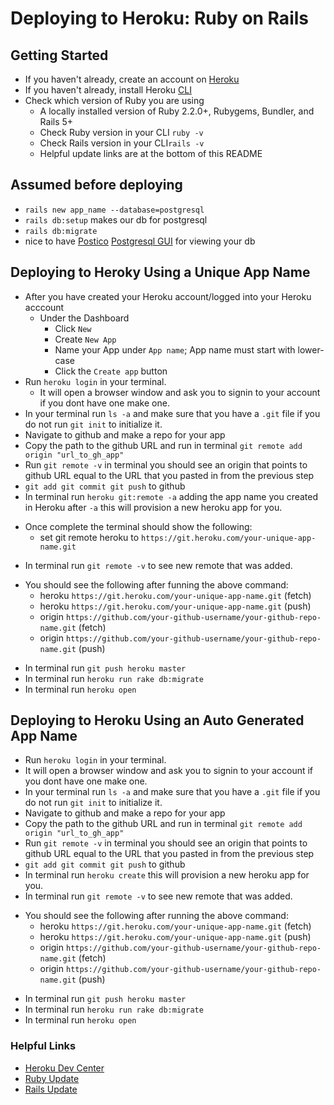 # Deploying to Heroku: Ruby on Rails

## Getting Started
- If you haven't already, create an account on [Heroku](https://heroku.com)
- If you haven't already, install Heroku [CLI](https://devcenter.heroku.com/articles/heroku-cli#download-and-install)
- Check which version of Ruby you are using
  * A locally installed version of Ruby 2.2.0+, Rubygems, Bundler, and Rails 5+
  * Check Ruby version in your CLI `ruby -v`
  * Check Rails version in your CLI`rails -v`
  * Helpful update links are at the bottom of this README

## Assumed before deploying
- `rails new app_name --database=postgresql`
- `rails db:setup` makes our db for postgresql
- `rails db:migrate`
- nice to have [Postico](https://eggerapps.at/postico/) [Postgresql GUI](https://postgresapp.com/downloads.html) for viewing your db

## Deploying to Heroky Using a Unique App Name
- After you have created your Heroku account/logged into your Heroku acccount
  * Under the Dashboard
    * Click `New`
    * Create `New App`
    * Name your App under `App name`; App name must start with lower-case
    * Click the `Create app` button
- Run `heroku login` in your terminal.
  * It will open a browser window and ask you to signin to your account if you dont have one make one.
- In your terminal run `ls -a` and make sure that you have a `.git` file if you do not run `git init` to initialize it.
- Navigate to github and make a repo for your app
- Copy the path to the github URL and run in terminal `git remote add origin "url_to_gh_app"`
- Run `git remote -v` in terminal you should see an origin that points to github URL equal to the URL that you pasted in from the previous step
- `git add git commit git push` to github
- In terminal run `heroku git:remote -a` adding the app name you created in Heroku after `-a` this will provision a new heroku app for you.
 * Once complete the terminal should show the following:
    * set git remote heroku to `https://git.heroku.com/your-unique-app-name.git`
- In terminal run `git remote -v` to see new remote that was added.
 * You should see the following after funning the above command:
    * heroku	`https://git.heroku.com/your-unique-app-name.git` (fetch)
    * heroku	`https://git.heroku.com/your-unique-app-name.git` (push)
    * origin	`https://github.com/your-github-username/your-github-repo-name.git` (fetch)
    * origin	`https://github.com/your-github-username/your-github-repo-name.git` (push)
- In terminal run `git push heroku master`
- In terminal run `heroku run rake db:migrate`
- In terminal run `heroku open`

## Deploying to Heroku Using an Auto Generated App Name
- Run `heroku login` in your terminal.
- It will open a browser window and ask you to signin to your account if you dont have one make one.
- In your terminal run `ls -a` and make sure that you have a `.git` file if you do not run `git init` to initialize it.
- Navigate to github and make a repo for your app
- Copy the path to the github URL and run in terminal `git remote add origin "url_to_gh_app"`
- Run `git remote -v` in terminal you should see an origin that points to github URL equal to the URL that you pasted in from the previous step
- `git add git commit git push` to github
- In terminal run `heroku create` this will provision a new heroku app for you.
- In terminal run `git remote -v` to see new remote that was added.
 * You should see the following after running the above command:
    * heroku	`https://git.heroku.com/your-unique-app-name.git` (fetch)
    * heroku	`https://git.heroku.com/your-unique-app-name.git` (push)
    * origin	`https://github.com/your-github-username/your-github-repo-name.git` (fetch)
    * origin	`https://github.com/your-github-username/your-github-repo-name.git` (push)
- In terminal run `git push heroku master`
- In terminal run `heroku run rake db:migrate`
- In terminal run `heroku open`

### Helpful Links
- [Heroku Dev Center](https://devcenter.heroku.com/articles/getting-started-with-rails5)
- [Ruby Update](https://www.ruby-lang.org/en/downloads/)
- [Rails Update](https://medium.com/@wintermeyer/rails-5-2-and-ruby-2-5-install-how-to-bc287f3dacef)
